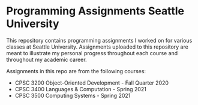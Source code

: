 # Programming Assignments Seattle University

This repository contains programming assignments I worked on for various classes at Seattle University. Assignments uploaded to this repository are meant to illustrate my personal progress throughout each course and throughout my academic career.

Assignments in this repo are from the following courses:
- CPSC 3200       Object-Oriented Development - Fall Quarter 2020
- CPSC 3400       Languages & Computation     - Spring 2021
- CPSC 3500       Computing Systems           - Spring 2021
